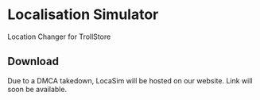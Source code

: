 # Localisation Simulator
Location Changer for TrollStore
<h2> Download </h2>
Due to a DMCA takedown, LocaSim will be hosted on our website. 
Link will soon be available.
